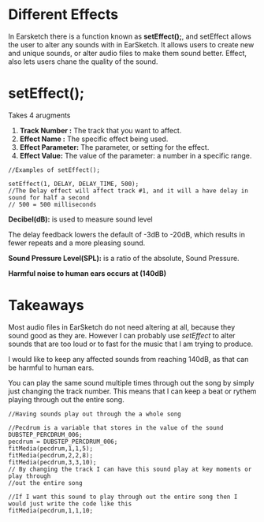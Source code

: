 # Different Effects 

In Earsketch there is a function known as **setEffect();**, and setEffect allows
the user to alter any sounds with in EarSketch. It allows users to create new and
unique sounds, or alter audio files to make them sound better. Effect, also lets
users chane the quality of the sound.

# **setEffect();** 
Takes 4 arugments
1. **Track Number :** The track that you want to affect.
2. **Effect Name :** The specific effect being used.
3. **Effect Parameter:** The parameter, or setting for the effect.
4. **Effect Value:** The value of the parameter: a number in a specific range.

``` JS
//Examples of setEffect();

setEffect(1, DELAY, DELAY_TIME, 500);
//The Delay effect will affect track #1, and it will a have delay in sound for half a second
// 500 = 500 milliseconds
```

**Decibel(dB):**  is used to measure sound level

The delay feedback lowers the default of -3dB to -20dB, which results in fewer 
repeats and a more pleasing sound.

**Sound Pressure Level(SPL):**  is a ratio of the absolute, Sound Pressure.

**Harmful noise to human ears occurs at (140dB)**

# Takeaways

Most audio files in EarSketch do not need altering at all, because they sound good
as they are. However I can probably use *setEffect* to alter sounds that are too loud
or to fast for the music that I am trying to produce. 

I would like to keep any affected sounds from reaching 140dB, as that can be harmful 
to human ears.

You can play the same sound multiple times through out the song by simply just 
changing the track number. This means that I can keep a beat or rythem playing
through out the entire song.

```JS
//Having sounds play out through the a whole song

//Pecdrum is a variable that stores in the value of the sound DUBSTEP_PERCDRUM_006;
pecdrum = DUBSTEP_PERCDRUM_006; 
fitMedia(pecdrum,1,1,5);
fitMedia(pecdrum,2,2,8);
fitMedia(pecdrum,3,3,10);
// By changing the track I can have this sound play at key moments or play through
//out the entire song

//If I want this sound to play through out the entire song then I would just write the code like this 
fitMedia(pecdrum,1,1,10;




```